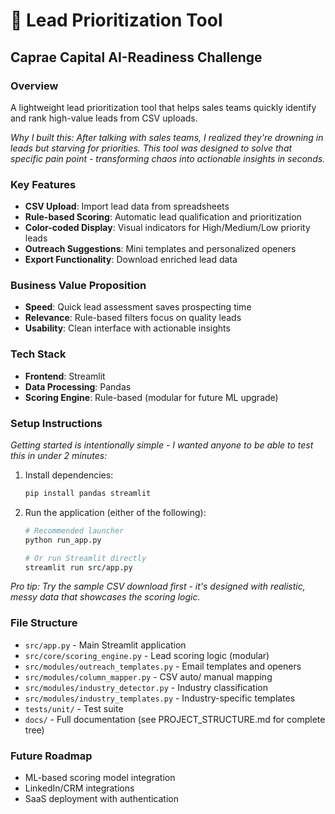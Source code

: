 # 🎯 Lead Prioritization Tool

## Caprae Capital AI-Readiness Challenge

### Overview
A lightweight lead prioritization tool that helps sales teams quickly identify and rank high-value leads from CSV uploads.

*Why I built this: After talking with sales teams, I realized they're drowning in leads but starving for priorities. This tool was designed to solve that specific pain point - transforming chaos into actionable insights in seconds.*

### Key Features
- **CSV Upload**: Import lead data from spreadsheets
- **Rule-based Scoring**: Automatic lead qualification and prioritization  
- **Color-coded Display**: Visual indicators for High/Medium/Low priority leads
- **Outreach Suggestions**: Mini templates and personalized openers
- **Export Functionality**: Download enriched lead data

### Business Value Proposition
- **Speed**: Quick lead assessment saves prospecting time
- **Relevance**: Rule-based filters focus on quality leads  
- **Usability**: Clean interface with actionable insights

### Tech Stack
- **Frontend**: Streamlit
- **Data Processing**: Pandas
- **Scoring Engine**: Rule-based (modular for future ML upgrade)

### Setup Instructions
*Getting started is intentionally simple - I wanted anyone to be able to test this in under 2 minutes:*

1. Install dependencies:
   ```bash
   pip install pandas streamlit
   ```

2. Run the application (either of the following):
   ```bash
   # Recommended launcher
   python run_app.py

   # Or run Streamlit directly
   streamlit run src/app.py
   ```

*Pro tip: Try the sample CSV download first - it's designed with realistic, messy data that showcases the scoring logic.*

### File Structure
- `src/app.py` - Main Streamlit application
- `src/core/scoring_engine.py` - Lead scoring logic (modular)
- `src/modules/outreach_templates.py` - Email templates and openers  
- `src/modules/column_mapper.py` - CSV auto/ manual mapping
- `src/modules/industry_detector.py` - Industry classification
- `src/modules/industry_templates.py` - Industry-specific templates
- `tests/unit/` - Test suite
- `docs/` - Full documentation (see PROJECT_STRUCTURE.md for complete tree)

### Future Roadmap
- ML-based scoring model integration
- LinkedIn/CRM integrations
- SaaS deployment with authentication
